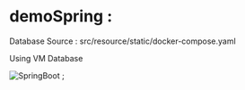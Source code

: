﻿# demoSpring : 
Database Source :
src/resource/static/docker-compose.yaml

Using VM Database

![SpringBoot]([[https://img.shields.io/badge/react-%2320232a.svg?style=for-the-badge&logo=react&logoColor=%2361DAFB](https://user-images.githubusercontent.com/33158051/103466606-760a4000-4d14-11eb-9941-2f3d00371471.png)](https://www.google.com/url?sa=i&url=https%3A%2F%2Ficons8.com%2Ficon%2F90519%2Fspring-boot&psig=AOvVaw1603nrEz3cDHQ3-WMetWMN&ust=1753773529999000&source=images&cd=vfe&opi=89978449&ved=0CBUQjRxqFwoTCNiO9NSB344DFQAAAAAdAAAAABAE)) ;
